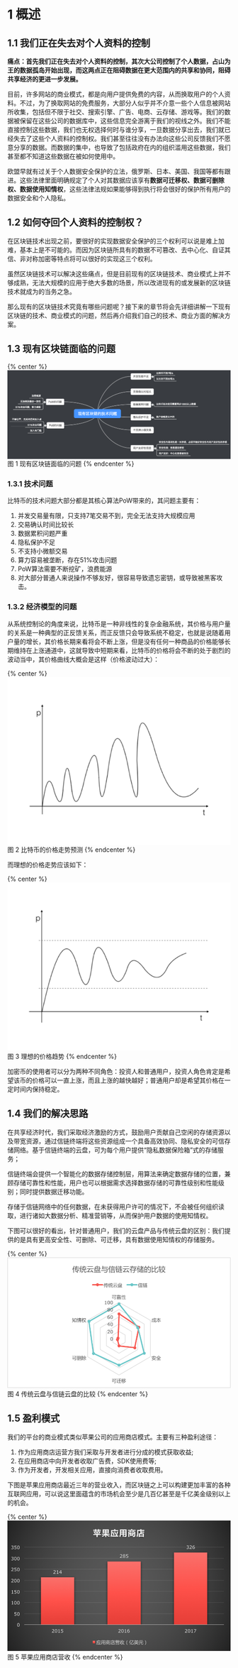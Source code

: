 # 1 概述


## 1.1 我们正在失去对个人资料的控制

**痛点：首先我们正在失去对个人资料的控制，其次大公司控制了个人数据，占山为王的数据孤岛开始出现，而这两点正在阻碍数据在更大范围内的共享和协同，阻碍共享经济的更进一步发展。**

目前，许多网站的商业模式，都是向用户提供免费的内容，从而换取用户的个人资料。不过，为了换取网站的免费服务，大部分人似乎并不介意一些个人信息被网站所收集，包括但不限于社交、搜索引擎、广告、电商、云存储、游戏等。我们的数据被保留在这些公司的数据库中，这些信息完全游离于我们的视线之外。我们不能直接控制这些数据，我们也无权选择何时与谁分享，一旦数据分享出去，我们就已经失去了这些个人资料的控制权。我们甚至往往没有办法向这些公司反馈我们不愿意分享的数据。而数据的集中，也导致了包括政府在内的组织滥用这些数据，我们甚至都不知道这些数据在被如何使用中。

欧盟早就有过关于个人数据安全保护的立法，俄罗斯、日本、美国、我国等都有跟进。这些法律里面明确规定了个人对其数据应该享有**数据可迁移权、数据可删除权、数据使用知情权**，这些法律法规如果能够得到执行将会很好的保护所有用户的数据安全和个人隐私。

## 1.2 如何夺回个人资料的控制权？

在区块链技术出现之前，要很好的实现数据安全保护的三个权利可以说是难上加难，基本上是不可能的。而因为区块链所具有的数据不可篡改、去中心化、自证其信、非对称加密等特点将可以很好的实现这三个权利。

虽然区块链技术可以解决这些痛点，但是目前现有的区块链技术、商业模式上并不够成熟，无法大规模的应用于绝大多数的场景，所以改进现有的或发展新的区块链技术就成为的当务之急。

那么现有的区块链技术究竟有哪些问题呢？接下来的章节将会先详细讲解一下现有区块链的技术、商业模式的问题，然后再介绍我们自己的技术、商业方面的解决方案。

## 1.3	现有区块链面临的问题

{% center %}
<img src="./imgs/1.png" align="center" alt="图 1 现有区块链面临的问题" />
图 1 现有区块链面临的问题
{% endcenter %}


### 1.3.1	技术问题

比特币的技术问题大部分都是其核心算法PoW带来的，其问题主要有：

1.	并发交易量有限，只支持7笔交易不到，完全无法支持大规模应用 
2.	交易确认时间比较长
3.	数据累积问题严重
4.	隐私保护不足
5.	不支持小微额交易
6.	算力容易被垄断，存在51%攻击问题
7.	PoW算法需要不断挖矿，浪费能源
8.	对大部分普通人来说操作不够友好，很容易导致遗忘密钥，或导致被黑客攻击。

### 1.3.2	经济模型的问题

从系统控制论的角度来说，比特币是一种非线性的复杂金融系统，其价格与用户量的关系是一种典型的正反馈关系，而正反馈只会导致系统不稳定，也就是说随着用户量的增长，其价格长期来看将会不断上涨，但是没有任何一种商品的价格能够长期维持在上涨通道中，这就导致中短期来看，比特币的价格将会不断的处于剧烈的波动当中，其价格曲线大概会是这样（价格波动过大）：


{% center %}
<img src="./imgs/img2.png" align="center" alt="图 2 比特币的价格走势预测" />
图 2 比特币的价格走势预测
{% endcenter %}


而理想的价格走势应该如下：


{% center %}
![图 3 理想的价格趋势](./imgs/img3.png)
图 3 理想的价格趋势
{% endcenter %}



加密币的使用者可以分为两种不同角色：投资人和普通用户，投资人角色肯定是希望该币的价格可以一直上涨，而且上涨的越快越好；普通用户却是希望其价格在一定时间内保持稳定。

## 1.4	我们的解决思路
在共享经济时代，我们采取经济激励的方式，鼓励用户贡献自己空闲的存储资源以及带宽资源，通过信链终端将这些资源组成一个具备高效协同、隐私安全的可信存储网络。基于信链终端的云盘，可为每个用户提供“隐私数据保险箱”式的存储服务；

信链终端会提供一个智能化的数据存储控制层，用算法来确定数据存储的位置，兼顾存储可靠性和性能，用户也可以根据需求选择数据存储的可靠性级别和性能级别；同时提供数据迁移功能。

存储于信链网络中的任何数据，在未获得用户许可的情况下，不会被任何组织读取，进行诸如大数据分析、精准营销等，从而保护用户数据的使用知情权。

下图可以很好的看出，针对普通用户，我们的云盘产品与传统云盘的区别：我们提供的是具有更高安全性、可删除、可迁移，具有数据使用知情权的存储服务。

{% center %}
![图 4 传统云盘与信链云盘的比较](./imgs/img4.png)
图 4 传统云盘与信链云盘的比较
{% endcenter %}


## 1.5	盈利模式

我们的平台的商业模式类似苹果公司的应用商店模式。主要有三种盈利途径：

1. 作为应用商店运营方我们采取与开发者进行分成的模式获取收益;
2. 在应用商店中向开发者收取广告费，SDK使用费等;
3. 作为开发者，开发相关应用，直接向消费者收取费用。

下图是苹果应用商店最近三年的营业收入，而区块链之上可以构建更加丰富的各种互联网应用，可以说这里面蕴含的市场机会至少是几百亿甚至是千亿美金级别以上的机会。


{% center %}
![图 5 苹果应用商店营收](./imgs/img5.png)
图 5 苹果应用商店营收
{% endcenter %}



